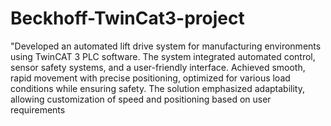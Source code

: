 # Beckhoff-TwinCat3-project
"Developed an automated lift drive system for manufacturing environments using TwinCAT 3 PLC software. The system integrated automated control, sensor safety systems, and a user-friendly interface. Achieved smooth, rapid movement with precise positioning, optimized for various load conditions while ensuring safety. The solution emphasized adaptability, allowing customization of speed and positioning based on user requirements
